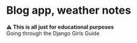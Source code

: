 # Blog app, weather notes
**⚠️ This is all just for educational purposes**  
Going through the Django Girls Guide
